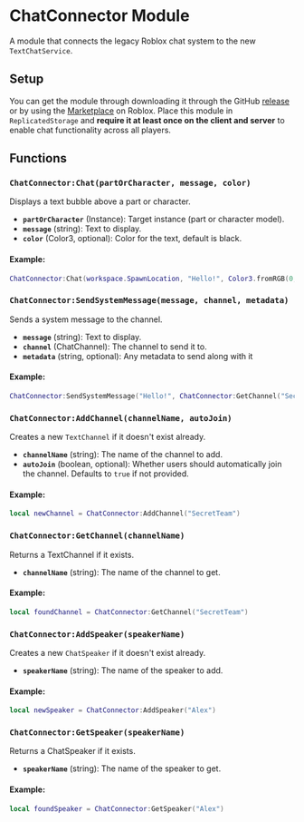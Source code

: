 # ChatConnector Module

A module that connects the legacy Roblox chat system to the new `TextChatService`.

## Setup
You can get the module through downloading it through the GitHub [release](https://github.com/GGshor/ChatConnector/releases/latest/download/ChatConnector.rbxm) or by using the [Marketplace](https://create.roblox.com/store/asset/108798205227072/ChatConnector) on Roblox.
Place this module in `ReplicatedStorage` and **require it at least once on the client and server** to enable chat functionality across all players.

## Functions

### `ChatConnector:Chat(partOrCharacter, message, color)`
Displays a text bubble above a part or character.

- **`partOrCharacter`** (Instance): Target instance (part or character model).
- **`message`** (string): Text to display.
- **`color`** (Color3, optional): Color for the text, default is black.

#### Example:
```lua
ChatConnector:Chat(workspace.SpawnLocation, "Hello!", Color3.fromRGB(0, 255, 0))
```

### `ChatConnector:SendSystemMessage(message, channel, metadata)`
Sends a system message to the channel.

- **`message`** (string): Text to display.
- **`channel`** (ChatChannel): The channel to send it to.
- **`metadata`** (string, optional): Any metadata to send along with it

#### Example:
```lua
ChatConnector:SendSystemMessage("Hello!", ChatConnector:GetChannel("SecretTeam"), "System")
```

### `ChatConnector:AddChannel(channelName, autoJoin)`
Creates a new `TextChannel` if it doesn't exist already.

- **`channelName`** (string): The name of the channel to add.
- **`autoJoin`** (boolean, optional): Whether users should automatically join the channel. Defaults to `true` if not provided.

#### Example:
```lua
local newChannel = ChatConnector:AddChannel("SecretTeam")
```

### `ChatConnector:GetChannel(channelName)`
Returns a TextChannel if it exists.

- **`channelName`** (string): The name of the channel to get.

#### Example:
```lua
local foundChannel = ChatConnector:GetChannel("SecretTeam")
```

### `ChatConnector:AddSpeaker(speakerName)`
Creates a new `ChatSpeaker` if it doesn't exist already.

- **`speakerName`** (string): The name of the speaker to add.

#### Example:
```lua
local newSpeaker = ChatConnector:AddSpeaker("Alex")
```

### `ChatConnector:GetSpeaker(speakerName)`
Returns a ChatSpeaker if it exists.

- **`speakerName`** (string): The name of the speaker to get.

#### Example:
```lua
local foundSpeaker = ChatConnector:GetSpeaker("Alex")
```

